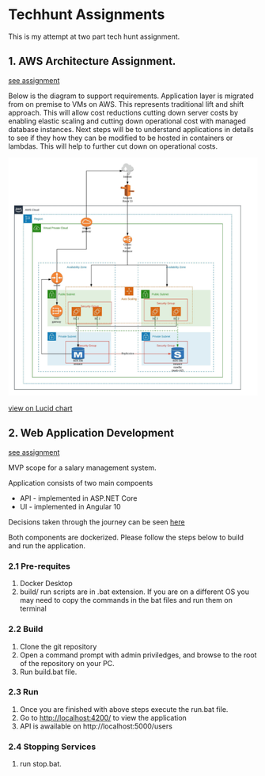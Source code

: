 # Techhunt Assignments

This is my attempt at two part tech hunt assignment.

## 1. AWS Architecture Assignment.

[see assignment](docs/Symbiosis_Challenge.pdf)

Below is the diagram to support requirements. Application layer is migrated from on premise to VMs on AWS. 
This represents traditional lift and shift approach. This will allow cost reductions cutting down server costs by enabling elastic scaling and cutting down operational cost with managed database instances. 
Next steps will be to understand applications in details to see if they how they can be modified to be hosted in containers or lambdas. This will help to further cut down on operational costs.

![click below lucid link for diagram](docs/aws-assignment.jpeg "Logo Title Text 1")

[view on Lucid chart](https://app.lucidchart.com/documents/view/11801563-f060-4f66-afed-7e3db07bf1cc)

    
## 2. Web Application Development 

[see assignment](docs/TechHunt_TakeHome_Assessment.pdf) 

MVP scope for a salary management system.

Application consists of two main compoents
 * API - implemented in ASP.NET Core
 * UI -  implemented in Angular 10

Decisions taken through the journey can be seen [here](docs/decision-log.md)

Both components are dockerized. Please follow the steps below to build and run the application.

### 2.1 Pre-requites 
1. Docker Desktop
2. build/ run scripts are in .bat extension. If you are on a different OS you may need to copy the commands in the bat files and run them on terminal 

### 2.2 Build 
1. Clone the git repository
2. Open a command prompt with admin priviledges, and browse to the root of the repository on your PC.
3. Run build.bat file.

### 2.3 Run
1. Once you are finished with above steps execute the run.bat file.
2. Go to [http://localhost:4200/](http://localhost:4200/) to view the application
3. API is awailable on http://localhost:5000/users

### 2.4 Stopping Services
1. run stop.bat.